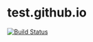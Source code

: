 # test.github.io

[![Build Status](https://travis-ci.org/egkoppel/test.github.io.svg?branch=master)](https://travis-ci.org/egkoppel/test.github.io)
